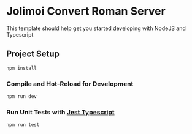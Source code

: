# Jolimoi Convert Roman Server

This template should help get you started developing with NodeJS and Typescript


## Project Setup

```sh
npm install
```

### Compile and Hot-Reload for Development

```sh
npm run dev
```

### Run Unit Tests with [Jest Typescript](https://www.npmjs.com/package/ts-jest)

```sh
npm run test
```
